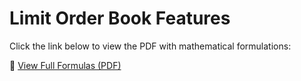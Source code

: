 
# Limit Order Book Features

Click the link below to view the PDF with mathematical formulations:

📄 [View Full Formulas (PDF)](assets/formula.pdf)

